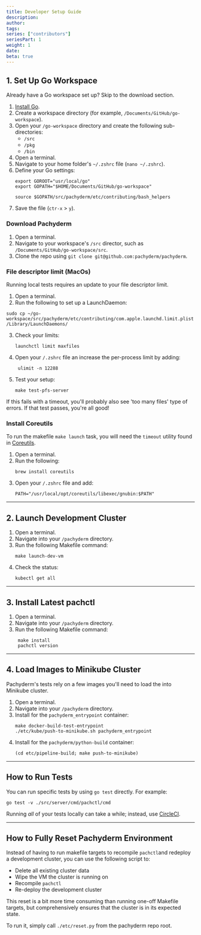 ```yaml
---
title: Developer Setup Guide
description:
author:
tags: 
series: ["contributors"]
seriesPart: 1
weight: 1
date:
beta: true 
---
```

## 1. Set Up Go Workspace

Already have a Go workspace set up? Skip to the download section. 

1. [Install Go](https://go.dev/doc/install).
2. Create a workspace directory (for example, `/Documents/GitHub/go-workspace`).
3. Open your `/go-workspace` directory and create the following sub-directories:
      - `/src`
      - `/pkg`
      - `/bin` 
4. Open a terminal. 
5. Navigate to your home folder's `~/.zshrc` file (`nano ~/.zshrc`).
6. Define your Go settings:
    ```shell
    export GOROOT="usr/local/go"
    export GOPATH="$HOME/Documents/GitHub/go-workspace"

    source $GOPATH/src/pachyderm/etc/contributing/bash_helpers
    ```
7. Save the file (`ctr-x` > `y`).

### Download Pachyderm

1. Open a terminal.
2. Navigate to your workspace's `/src` director, such as `/Documents/GitHub/go-workspace/src`.
3. Clone the repo using `git clone git@github.com:pachyderm/pachyderm`.

### File descriptor limit (MacOs)

Running local tests requires an update to your file descriptor limit.

1.  Open a terminal.
2.  Run the following to set up a LaunchDaemon:
   ```shell
   sudo cp ~/go-workspace/src/pachyderm/etc/contributing/com.apple.launchd.limit.plist /Library/LaunchDaemons/
   ```
3.  Check your limits:
    ```shell
    launchctl limit maxfiles
    ```
4.  Open your `/.zshrc` file an increase the per-process limit by adding:
    ```shell
     ulimit -n 12288
    ```
5.  Test your setup:
    ```shell
    make test-pfs-server
    ```

If this fails with a timeout, you'll probably also see 'too many files' type of errors. If that test passes, you're all good!

### Install Coreutils

To run the makefile `make launch` task, you will need the `timeout` utility found in [Coreutils](https://www.gnu.org/software/coreutils/).

1. Open a terminal.
2. Run the following:
    ```shell
    brew install coreutils
    ```
3. Open your `/.zshrc` file and add:
   ```shell
   PATH="/usr/local/opt/coreutils/libexec/gnubin:$PATH"
   ```

--- 

## 2. Launch Development Cluster

1. Open a terminal. 
2. Navigate into your `/pachyderm` directory.
3. Run the following Makefile command:
   ```shell
   make launch-dev-vm 
   ```
4. Check the status:
    ```shell 
    kubectl get all
    ```

---

## 3. Install Latest pachctl

1. Open a terminal. 
2. Navigate into your `/pachyderm` directory.
3. Run the following Makefile command:
   ```shell
    make install
    pachctl version
   ```

---

## 4. Load Images to Minikube Cluster

Pachyderm's tests rely on a few images you'll need to load the into Minikube cluster.

1. Open a terminal. 
2. Navigate into your `/pachyderm` directory.
3. Install for the `pachyderm_entrypoint` container:
    ```shell
    make docker-build-test-entrypoint
    ./etc/kube/push-to-minikube.sh pachyderm_entrypoint
    ```
4. Install for the `pachyderm/python-build` container: 
    ```shell
    (cd etc/pipeline-build; make push-to-minikube)
    ```

---

## How to Run Tests

You can run specific tests by using `go test` directly. For example: 

   ```shell
   go test -v ./src/server/cmd/pachctl/cmd
   ```

Running *all* of your tests locally can take a while; instead, use [CircleCI](https://circleci.com/). 

---

## How to Fully Reset Pachyderm Environment 

Instead of having to run makefile targets to recompile `pachctl`and redeploy a development cluster, you can use the following script to:

- Delete all existing cluster data
- Wipe the VM the cluster is running on 
- Recompile `pachctl` 
- Re-deploy the development cluster 

This reset is a bit more time consuming than running one-off Makefile targets,
but comprehensively ensures that the cluster is in its expected state.

To run it, simply call `./etc/reset.py` from the pachyderm repo root.
